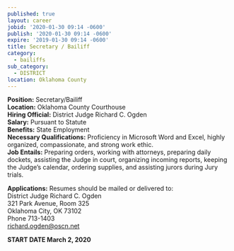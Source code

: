 ```yaml
---
published: true
layout: career
jobid: '2020-01-30 09:14 -0600'
publish: '2020-01-30 09:14 -0600'
expire: '2019-01-30 09:14 -0600'
title: Secretary / Bailiff
category:
  - bailiffs
sub_category:
  - DISTRICT
location: Oklahoma County
---
```

**Position:** Secretary/Bailiff  
**Location:** Oklahoma County Courthouse  
**Hiring Official:** District Judge Richard C. Ogden  
**Salary:** Pursuant to Statute  
**Benefits:** State Employment  
**Necessary Qualifications:** Proficiency in Microsoft Word and Excel, highly organized, compassionate, and strong work ethic.  
**Job Entails:** Preparing orders, working with attorneys, preparing daily dockets, assisting the Judge in court, organizing incoming reports, keeping the Judge’s calendar, ordering supplies, and assisting jurors during Jury trials.  

**Applications:** Resumes should be mailed or delivered to:  
District Judge Richard C. Ogden  
321 Park Avenue, Room 325  
Oklahoma City, OK  73102  
Phone 713-1403  
[richard.ogden@oscn.net](mailto:richard.ogden@oscn.net)

**START DATE March 2, 2020**